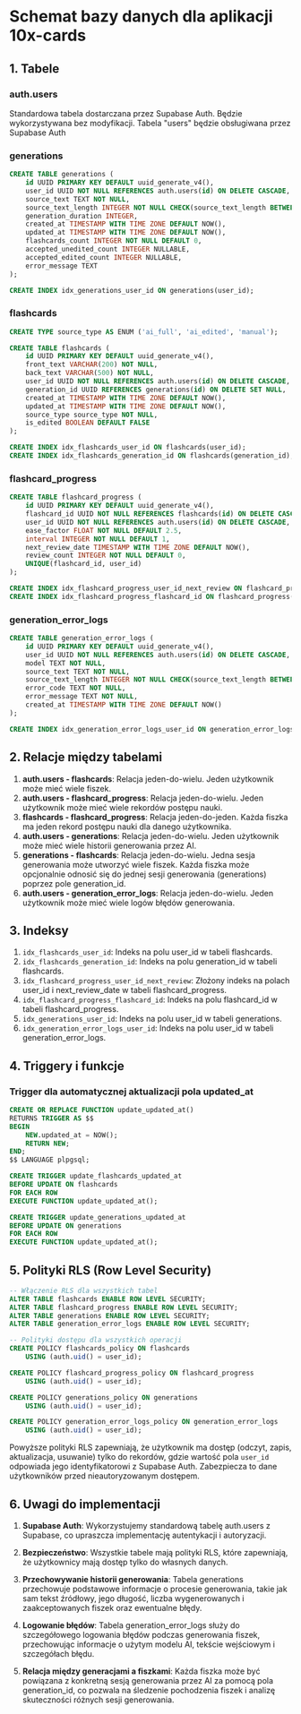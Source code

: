 # Schemat bazy danych dla aplikacji 10x-cards

## 1. Tabele

### auth.users
Standardowa tabela dostarczana przez Supabase Auth. Będzie wykorzystywana bez modyfikacji. 
Tabela "users" będzie obsługiwana przez Supabase Auth


### generations
```sql
CREATE TABLE generations (
    id UUID PRIMARY KEY DEFAULT uuid_generate_v4(),
    user_id UUID NOT NULL REFERENCES auth.users(id) ON DELETE CASCADE,
    source_text TEXT NOT NULL,
    source_text_length INTEGER NOT NULL CHECK(source_text_length BETWEEN 1000 and 10000),
    generation_duration INTEGER, 
    created_at TIMESTAMP WITH TIME ZONE DEFAULT NOW(),
    updated_at TIMESTAMP WITH TIME ZONE DEFAULT NOW(),
    flashcards_count INTEGER NOT NULL DEFAULT 0,
    accepted_unedited_count INTEGER NULLABLE,
    accepted_edited_count INTEGER NULLABLE,
    error_message TEXT
);

CREATE INDEX idx_generations_user_id ON generations(user_id);
```

### flashcards
```sql
CREATE TYPE source_type AS ENUM ('ai_full', 'ai_edited', 'manual');

CREATE TABLE flashcards (
    id UUID PRIMARY KEY DEFAULT uuid_generate_v4(),
    front_text VARCHAR(200) NOT NULL,
    back_text VARCHAR(500) NOT NULL,
    user_id UUID NOT NULL REFERENCES auth.users(id) ON DELETE CASCADE,
    generation_id UUID REFERENCES generations(id) ON DELETE SET NULL,
    created_at TIMESTAMP WITH TIME ZONE DEFAULT NOW(),
    updated_at TIMESTAMP WITH TIME ZONE DEFAULT NOW(),
    source_type source_type NOT NULL,
    is_edited BOOLEAN DEFAULT FALSE
);

CREATE INDEX idx_flashcards_user_id ON flashcards(user_id);
CREATE INDEX idx_flashcards_generation_id ON flashcards(generation_id);
```

### flashcard_progress
```sql
CREATE TABLE flashcard_progress (
    id UUID PRIMARY KEY DEFAULT uuid_generate_v4(),
    flashcard_id UUID NOT NULL REFERENCES flashcards(id) ON DELETE CASCADE,
    user_id UUID NOT NULL REFERENCES auth.users(id) ON DELETE CASCADE,
    ease_factor FLOAT NOT NULL DEFAULT 2.5,
    interval INTEGER NOT NULL DEFAULT 1,
    next_review_date TIMESTAMP WITH TIME ZONE DEFAULT NOW(),
    review_count INTEGER NOT NULL DEFAULT 0,
    UNIQUE(flashcard_id, user_id)
);

CREATE INDEX idx_flashcard_progress_user_id_next_review ON flashcard_progress(user_id, next_review_date);
CREATE INDEX idx_flashcard_progress_flashcard_id ON flashcard_progress(flashcard_id);
```

### generation_error_logs
```sql
CREATE TABLE generation_error_logs (
    id UUID PRIMARY KEY DEFAULT uuid_generate_v4(),
    user_id UUID NOT NULL REFERENCES auth.users(id) ON DELETE CASCADE,
    model TEXT NOT NULL,
    source_text TEXT NOT NULL,
    source_text_length INTEGER NOT NULL CHECK(source_text_length BETWEEN 1000 and 10000),
    error_code TEXT NOT NULL,
    error_message TEXT NOT NULL,
    created_at TIMESTAMP WITH TIME ZONE DEFAULT NOW()
);

CREATE INDEX idx_generation_error_logs_user_id ON generation_error_logs(user_id);
```

## 2. Relacje między tabelami

1. **auth.users - flashcards**: Relacja jeden-do-wielu. Jeden użytkownik może mieć wiele fiszek.
2. **auth.users - flashcard_progress**: Relacja jeden-do-wielu. Jeden użytkownik może mieć wiele rekordów postępu nauki.
3. **flashcards - flashcard_progress**: Relacja jeden-do-jeden. Każda fiszka ma jeden rekord postępu nauki dla danego użytkownika.
4. **auth.users - generations**: Relacja jeden-do-wielu. Jeden użytkownik może mieć wiele historii generowania przez AI.
5. **generations - flashcards**: Relacja jeden-do-wielu. Jedna sesja generowania może utworzyć wiele fiszek. Każda fiszka może opcjonalnie odnosić się do jednej sesji generowania (generations) poprzez pole generation_id.
6. **auth.users - generation_error_logs**: Relacja jeden-do-wielu. Jeden użytkownik może mieć wiele logów błędów generowania.

## 3. Indeksy

1. `idx_flashcards_user_id`: Indeks na polu user_id w tabeli flashcards.
2. `idx_flashcards_generation_id`: Indeks na polu generation_id w tabeli flashcards.
3. `idx_flashcard_progress_user_id_next_review`: Złożony indeks na polach user_id i next_review_date w tabeli flashcard_progress.
4. `idx_flashcard_progress_flashcard_id`: Indeks na polu flashcard_id w tabeli flashcard_progress.
5. `idx_generations_user_id`: Indeks na polu user_id w tabeli generations.
6. `idx_generation_error_logs_user_id`: Indeks na polu user_id w tabeli generation_error_logs.

## 4. Triggery i funkcje

### Trigger dla automatycznej aktualizacji pola updated_at
```sql
CREATE OR REPLACE FUNCTION update_updated_at()
RETURNS TRIGGER AS $$
BEGIN
    NEW.updated_at = NOW();
    RETURN NEW;
END;
$$ LANGUAGE plpgsql;

CREATE TRIGGER update_flashcards_updated_at
BEFORE UPDATE ON flashcards
FOR EACH ROW
EXECUTE FUNCTION update_updated_at();

CREATE TRIGGER update_generations_updated_at
BEFORE UPDATE ON generations
FOR EACH ROW
EXECUTE FUNCTION update_updated_at();
```


## 5. Polityki RLS (Row Level Security)

```sql
-- Włączenie RLS dla wszystkich tabel
ALTER TABLE flashcards ENABLE ROW LEVEL SECURITY;
ALTER TABLE flashcard_progress ENABLE ROW LEVEL SECURITY;
ALTER TABLE generations ENABLE ROW LEVEL SECURITY;
ALTER TABLE generation_error_logs ENABLE ROW LEVEL SECURITY;

-- Polityki dostępu dla wszystkich operacji
CREATE POLICY flashcards_policy ON flashcards 
    USING (auth.uid() = user_id);

CREATE POLICY flashcard_progress_policy ON flashcard_progress 
    USING (auth.uid() = user_id);

CREATE POLICY generations_policy ON generations 
    USING (auth.uid() = user_id);

CREATE POLICY generation_error_logs_policy ON generation_error_logs 
    USING (auth.uid() = user_id);
```

Powyższe polityki RLS zapewniają, że użytkownik ma dostęp (odczyt, zapis, aktualizacja, usuwanie) tylko do rekordów, gdzie wartość pola `user_id` odpowiada jego identyfikatorowi z Supabase Auth. Zabezpiecza to dane użytkowników przed nieautoryzowanym dostępem.

## 6. Uwagi do implementacji

1. **Supabase Auth**: Wykorzystujemy standardową tabelę auth.users z Supabase, co upraszcza implementację autentykacji i autoryzacji.

2. **Bezpieczeństwo**: Wszystkie tabele mają polityki RLS, które zapewniają, że użytkownicy mają dostęp tylko do własnych danych.

3. **Przechowywanie historii generowania**: Tabela generations przechowuje podstawowe informacje o procesie generowania, takie jak sam tekst źródłowy, jego długość, liczba wygenerowanych i zaakceptowanych fiszek oraz ewentualne błędy.

4. **Logowanie błędów**: Tabela generation_error_logs służy do szczegółowego logowania błędów podczas generowania fiszek, przechowując informacje o użytym modelu AI, tekście wejściowym i szczegółach błędu.

5. **Relacja między generacjami a fiszkami**: Każda fiszka może być powiązana z konkretną sesją generowania przez AI za pomocą pola generation_id, co pozwala na śledzenie pochodzenia fiszek i analizę skuteczności różnych sesji generowania.